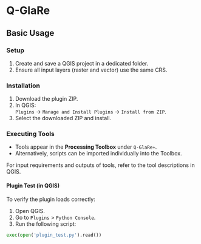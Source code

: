 # Q-GlaRe

## Basic Usage

### Setup

1. Create and save a QGIS project in a dedicated folder.
2. Ensure all input layers (raster and vector) use the same CRS.

### Installation

1. Download the plugin ZIP.
2. In QGIS:  
   `Plugins` → `Manage and Install Plugins` → `Install from ZIP`.
3. Select the downloaded ZIP and install.

### Executing Tools

- Tools appear in the **Processing Toolbox** under `Q-GlaRe+`.
- Alternatively, scripts can be imported individually into the Toolbox.

For input requirements and outputs of tools, refer to the tool descriptions in QGIS.

#### Plugin Test (in QGIS)

To verify the plugin loads correctly:

1. Open QGIS.
2. Go to `Plugins` > `Python Console`.
3. Run the following script:

```python
exec(open('plugin_test.py').read())
